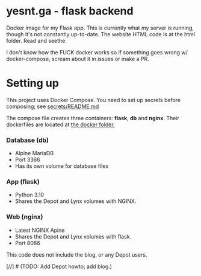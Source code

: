 # yesnt.ga - flask backend
Docker image for my Flask app. This is currently what my server is running, though it's not constantly up-to-date.
The website HTML code is at the html folder. Read and seethe.

I don't know how the FUCK docker works so if something goes wrong w/ docker-compose, scream about it in issues or make a PR.

# Setting up
This project uses Docker Compose. You need to set up secrets before composing; see [secrets/README.md](secrets/README.md)

The compose file creates three containers: **flask**, **db** and **nginx**. Their dockerfiles are located at [the docker folder.](docker/)

### Database (db)
* Alpine MariaDB
* Port 3366
* Has its own volume for database files

### App (flask)
* Python 3.10
* Shares the Depot and Lynx volumes with NGINX.

### Web (nginx)
* Latest NGINX Apine
* Shares the Depot and Lynx volumes with flask.
* Port 8086

This code does not include the blog, or any Depot users.

[//] # (TODO: Add Depot howto; add blog.)